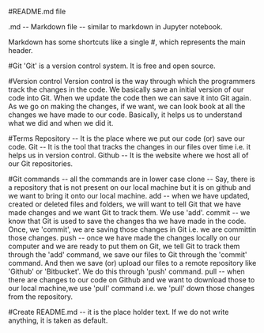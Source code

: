 #README.md file

.md -- Markdown file -- similar to markdown in Jupyter notebook.

Markdown has some shortcuts like a single #, which represents the main header.

#Git
'Git' is a version control system. It is free and open source. 

#Version control
Version control is the way through which the programmers track the changes in the code.
We basically save an initial version of our code into Git. When we update the code then we can save it into Git again. 
As we go on making the changes, if we want, we can look book at all the changes we have made to our code.
Basically, it helps us to understand what we did and when we did it.

#Terms
Repository -- It is the place where we put our code (or) save our code.
Git -- It is the tool that tracks the changes in our files over time i.e. it helps us in version control.
Github  -- It is the website where we host all of our Git repositories.

#Git commands -- all the commands are in lower case
clone -- Say, there is a repository that is not present on our local machine but it is on github and we want to bring it onto our local machine.
add -- when we have updated, created or deleted files and folders, we will want to tell Git that we have made changes and we want Git to track them. We use 'add'.
commit -- we know that Git is used to save the changes tha we have made in the code. Once, we 'commit', we are saving those changes in Git i.e. we are committin those changes.
push -- once we have made the changes locally on our computer and we are ready to put them on Git, we tell Git to track them through the 'add' command, we save our files to Git through the 'commit' command. 
And then we save (or) upload our files to a remote repository like 'Github' or 'Bitbucket'. We do this through 'push' command.
pull -- when there are changes to our code on Github and we want to download those to our local machine,we use 'pull' command i.e. we 'pull' down those changes from the repository.


#Create README.md -- it is the place holder text. If we do not write anything, it is taken as default.

